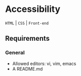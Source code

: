# Accessibility
```HTML``` | ```CSS``` | ```Front-end```
## Requirements
### General
* Allowed editors: vi, vim, emacs
* A README.md
